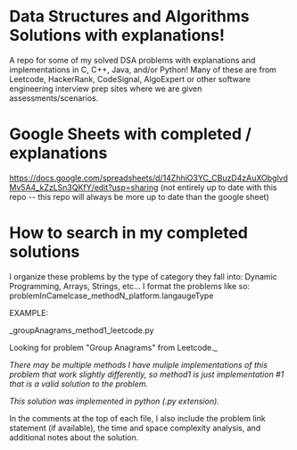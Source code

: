 # Data Structures and Algorithms Solutions with explanations!

A repo for some of my solved DSA problems with explanations and implementations in C, C++, Java, and/or Python!
Many of these are from Leetcode, HackerRank, CodeSignal, AlgoExpert or other software engineering interview
prep sites where we are given assessments/scenarios.

# Google Sheets with completed / explanations
https://docs.google.com/spreadsheets/d/14ZhhiO3YC_CBuzD4zAuXObglvdMv5A4_kZzLSn3QKfY/edit?usp=sharing
(not entirely up to date with this repo --  this repo will always be more up to date than the google sheet)

# How to search in my completed solutions
I organize these problems by the type of category they fall into: Dynamic Programming, Arrays, Strings, etc...
I format the problems like so: problemInCamelcase_methodN_platform.langaugeType

EXAMPLE:

  _groupAnagrams_method1_leetcode.py

Looking for problem "Group Anagrams" from Leetcode._

_There may be multiple methods I have muliple implementations of this problem that work slightly differently, so method1 is just implementation #1 that is a valid solution to the problem._

_This solution was implemented in python (.py extension)._

In the comments at the top of each file, I also include the problem link statement (if available), the time and space complexity analysis, and additional notes about the solution.


